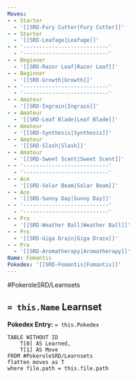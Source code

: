 ```yaml
---
Moves:
- - Starter
  - '[[SRD-Fury Cutter|Fury Cutter]]'
- - Starter
  - '[[SRD-Leafage|Leafage]]'
- - '---------------------------'
  - '---------------------------'
- - Beginner
  - '[[SRD-Razor Leaf|Razor Leaf]]'
- - Beginner
  - '[[SRD-Growth|Growth]]'
- - '---------------------------'
  - '---------------------------'
- - Amateur
  - '[[SRD-Ingrain|Ingrain]]'
- - Amateur
  - '[[SRD-Leaf Blade|Leaf Blade]]'
- - Amateur
  - '[[SRD-Synthesis|Synthesis]]'
- - Amateur
  - '[[SRD-Slash|Slash]]'
- - Amateur
  - '[[SRD-Sweet Scent|Sweet Scent]]'
- - '---------------------------'
  - '---------------------------'
- - Ace
  - '[[SRD-Solar Beam|Solar Beam]]'
- - Ace
  - '[[SRD-Sunny Day|Sunny Day]]'
- - '---------------------------'
  - '---------------------------'
- - Pro
  - '[[SRD-Weather Ball|Weather Ball]]'
- - Pro
  - '[[SRD-Giga Drain|Giga Drain]]'
- - Pro
  - '[[SRD-Aromatherapy|Aromatherapy]]'
Name: Fomantis
Pokedex: '[[SRD-Fomantis|Fomantis]]'
---
```


#PokeroleSRD/Learnsets

## `= this.Name` Learnset

**Pokedex Entry:** `= this.Pokedex`

```dataview
TABLE WITHOUT ID
    T[0] AS Learned,
    T[1] AS Move
FROM #PokeroleSRD/Learnsets
flatten moves as T
where file.path = this.file.path
```
